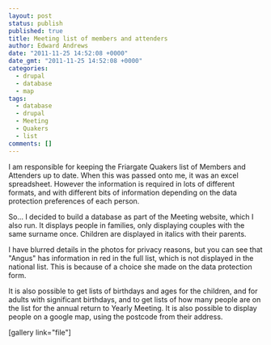 ```yaml
---
layout: post
status: publish
published: true
title: Meeting list of members and attenders
author: Edward Andrews
date: "2011-11-25 14:52:08 +0000"
date_gmt: "2011-11-25 14:52:08 +0000"
categories:
  - drupal
  - database
  - map
tags:
  - database
  - drupal
  - Meeting
  - Quakers
  - list
comments: []
---
```


<p>I am responsible for keeping the Friargate Quakers list of Members and Attenders up to date.  When this was passed onto me, it was an excel spreadsheet.  However the information is required in lots of different formats, and with different bits of information depending on the data protection preferences of each person.</p>
<p>So... I decided to build a database as part of the Meeting website, which I also run.  It displays people in families, only displaying couples with the same surname once.  Children are displayed in italics with their parents.</p>
<p>I have blurred details in the photos for privacy reasons, but you can see that "Angus" has information in red in the full list, which is not displayed in the national list.  This is because of a choice she made on the data protection form.</p>
<p>It is also possible to get lists of birthdays and ages for the children, and for adults with significant birthdays, and to get lists of how many people are on the list for the annual return to Yearly Meeting.  It is also possible to display people on a google map, using the postcode from their address.</p>
<p>[gallery link="file"]</p>
